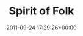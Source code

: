 ---
title:		"Spirit of Folk"
type:		"photos"
mediatype:		"upload"
location:		"Dunderry, Ireland"
date:		"2011-09-24 17:29:26+00:00"
album:		"events"
filename:		"spirit-of-folk-musician.md"
series:		"spirit-of-folk"
cl_public_id:		"events/spirit-of-folk-musician"
cl_version:		1497002642
format:		"tiff"
bytes:		7447808
width:		2174
height:		1440
colours:
- "#E1D4CC"
- "#7E5A46"
- "#AABD5D"
- "#2C1D17"
- "#D19E83"
- "#810427"
- "#D5143D"
- "#292623"
- "#B3BE68"
- "#2A0307"
- "#877043"
- "#2F2A19"
- "#795905"
- "#8C8278"
- "#8E8F7C"
- "#D1D1D6"
- "#E86877"
- "#D5D5CA"
- "#CED7DB"
- "#C6A66D"
- "#7F793B"
- "#3F3304"
- "#323717"
- "#766C10"
- "#222125"
- "#2D3407"
- "#737E82"
- "#2C3231"
- "#D1960C"
- "#834447"
- "#7D8780"
- "#798E3F"
- "#797F3E"
- "#0D080B"
exposure_mode:		"Manual"
program:		"Manual"
aperture:		"14.0"
focal_length:		"170.0 mm"
iso:		"8000"
shutter_speed:		"1/2000"
metering:		"Center-weighted average"
flash:		"Off, Did not fire"
white_balance:		"Custom"
colour_temp:		"5350"
has_crop:		"false"
orientation:		"Horizontal (normal)"
camera_model:		"NIKON D7000"
lens_info:		"18-200mm f/3.5-5.6"
artist:		"Matt Finucane"
x_resolution:		"300"
y_resolution:		"300"
---